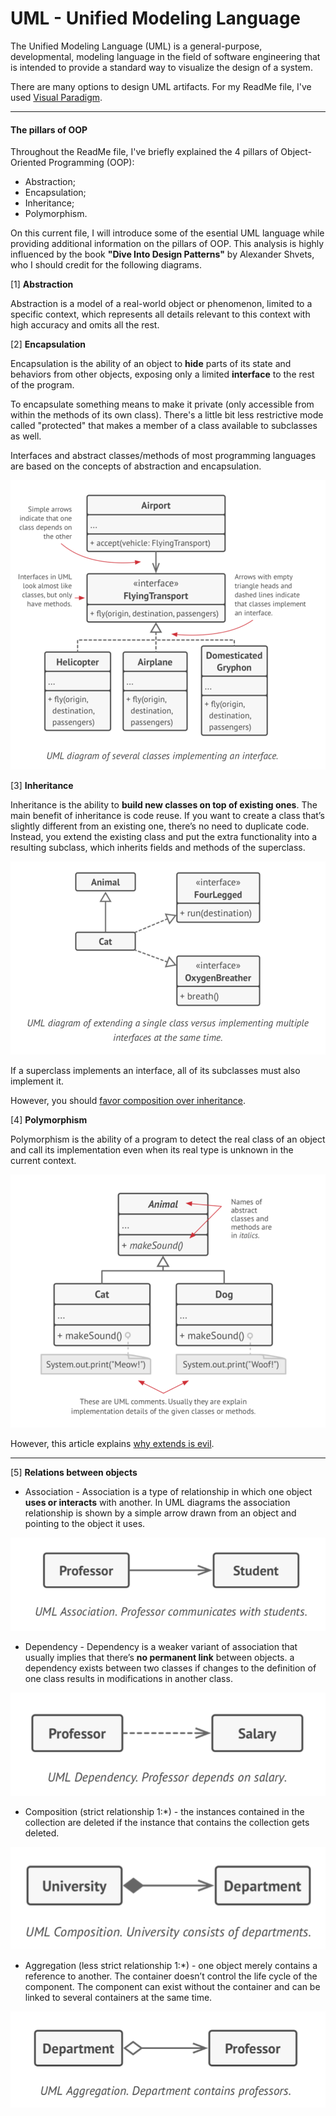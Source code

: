 # UML - Unified Modeling Language  #

The Unified Modeling Language (UML) is a general-purpose, developmental, modeling language in the field of 
software engineering that is intended to provide a standard way to visualize the design of a system.

There are many options to design UML artifacts. For my ReadMe file, I've used
[Visual Paradigm](https://www.visual-paradigm.com/).

***


#### The pillars of OOP ####

Throughout the ReadMe file, I've briefly explained the 4 pillars of Object-Oriented Programming (OOP):

* Abstraction;
* Encapsulation;
* Inheritance;
* Polymorphism.

On this current file, I will introduce some of the esential UML language while providing additional information
on the pillars of OOP. This analysis is highly influenced by the book **"Dive Into Design Patterns"** by 
Alexander Shvets, who I should credit for the following diagrams.


[1] **Abstraction**

Abstraction is a model of a real-world object or phenomenon, limited to a specific context, which represents 
all details relevant to this context with high accuracy and omits all the rest.


[2] **Encapsulation**

Encapsulation is the ability of an object to **hide** parts of its state and behaviors from
other objects, exposing only a limited **interface** to the rest of the program.

To encapsulate something means to make it private (only accessible from within the methods
of its own class). There's a little bit less restrictive mode called "protected" that makes
a member of a class available to subclasses as well.

Interfaces and abstract classes/methods of most programming languages are based on the concepts
of abstraction and encapsulation.

![encapsulation](diagrams/uml/encapsulation.png)


[3] **Inheritance**

Inheritance is the ability to **build new classes on top of existing ones**. The main benefit of inheritance is code reuse. 
If you want to create a class that’s slightly different from an existing one, there’s no need to 
duplicate code. Instead, you extend the existing class and put the extra functionality into a 
resulting subclass, which inherits fields and methods of the superclass.

![inheritance](diagrams/uml/inheritance.png)

If a superclass implements an interface, all of its subclasses must also implement it.

However, you should [favor composition over inheritance](https://www.thoughtworks.com/insights/blog/composition-vs-inheritance-how-choose).


[4] **Polymorphism**

Polymorphism is the ability of a program to detect the real class of an object and call its 
implementation even when its real type is unknown in the current context.

![polymorphism](diagrams/uml/polymorphism.png)

However, this article explains [why extends is evil](https://www.infoworld.com/article/2073649/why-extends-is-evil.html).

***

[5] **Relations between objects**

* Association - Association is a type of relationship in which one object **uses or interacts** with another. 
In UML diagrams the association relationship is shown by a simple arrow drawn from an object and 
pointing to the object it uses.

![association](diagrams/uml/association.png)


* Dependency - Dependency is a weaker variant of association that usually implies that there’s **no permanent 
link** between objects. a dependency exists between two classes if changes to the definition of one class results 
in modifications in another class.

![association](diagrams/uml/dependency.png)



* Composition (strict relationship 1:*) - the instances contained in the collection are deleted if the instance that 
contains the collection gets deleted.

![composition](diagrams/uml/composition.png)



* Aggregation (less strict relationship 1:*) - one object merely contains a reference to another. 
The container doesn’t control the life cycle of the component. The component can exist without the container 
and can be linked to several containers at the same time.

![aggregation](diagrams/uml/aggregation.png)